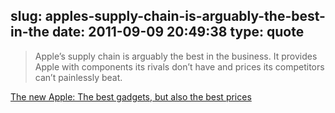 slug: apples-supply-chain-is-arguably-the-best-in-the
date: 2011-09-09 20:49:38
type: quote
---

> Apple’s supply chain is arguably the best in the business. It provides Apple with components its rivals don’t have and prices its competitors can’t painlessly beat.

[The new Apple: The best gadgets, but also the best prices](http://www.splatf.com/2011/09/apple-pricing/)
